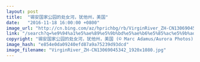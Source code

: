 ```yaml
---
layout: post
title:  "锡安国家公园的处女河，犹他州，美国"
date:   "2016-11-18 16:00:00 +0800"
image_url: "http://cn.bing.com/az/hprichbg/rb/VirginRiver_ZH-CN13069045342_1920x1080.jpg"
link: "/search?q=%e9%94%a1%e5%ae%89%e5%9b%bd%e5%ae%b6%e5%85%ac%e5%9b%ad&form=hpcapt&mkt=zh-cn"
copyright: "锡安国家公园的处女河，犹他州，美国 (© Marc Adamus/Aurora Photos)"
image_hash: "e854e0da09240efd87a9a75239d93dcd"
image_filename: "VirginRiver_ZH-CN13069045342_1920x1080.jpg"
---
```

